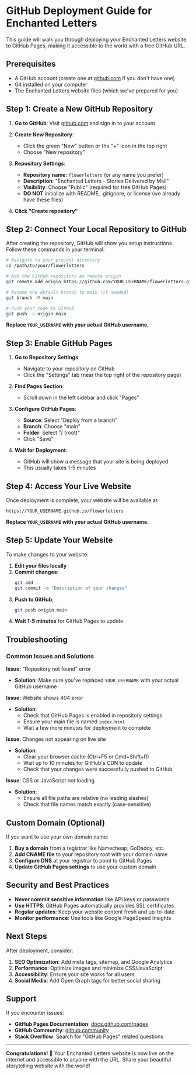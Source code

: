 # GitHub Deployment Guide for Enchanted Letters

This guide will walk you through deploying your Enchanted Letters website to GitHub Pages, making it accessible to the world with a free GitHub URL.

## Prerequisites

- A GitHub account (create one at [github.com](https://github.com) if you don't have one)
- Git installed on your computer
- The Enchanted Letters website files (which we've prepared for you)

## Step 1: Create a New GitHub Repository

1. **Go to GitHub**: Visit [github.com](https://github.com) and sign in to your account

2. **Create New Repository**:
   - Click the green "New" button or the "+" icon in the top right
   - Choose "New repository"

3. **Repository Settings**:
   - **Repository name**: `flowerletters` (or any name you prefer)
   - **Description**: "Enchanted Letters - Stories Delivered by Mail"
   - **Visibility**: Choose "Public" (required for free GitHub Pages)
   - **DO NOT** initialize with README, .gitignore, or license (we already have these files)

4. **Click "Create repository"**

## Step 2: Connect Your Local Repository to GitHub

After creating the repository, GitHub will show you setup instructions. Follow these commands in your terminal:

```bash
# Navigate to your project directory
cd /path/to/your/flowerletters

# Add the GitHub repository as remote origin
git remote add origin https://github.com/YOUR_USERNAME/flowerletters.git

# Rename the default branch to main (if needed)
git branch -M main

# Push your code to GitHub
git push -u origin main
```

**Replace `YOUR_USERNAME` with your actual GitHub username.**

## Step 3: Enable GitHub Pages

1. **Go to Repository Settings**:
   - Navigate to your repository on GitHub
   - Click the "Settings" tab (near the top right of the repository page)

2. **Find Pages Section**:
   - Scroll down in the left sidebar and click "Pages"

3. **Configure GitHub Pages**:
   - **Source**: Select "Deploy from a branch"
   - **Branch**: Choose "main"
   - **Folder**: Select "/ (root)"
   - Click "Save"

4. **Wait for Deployment**:
   - GitHub will show a message that your site is being deployed
   - This usually takes 1-5 minutes

## Step 4: Access Your Live Website

Once deployment is complete, your website will be available at:

```
https://YOUR_USERNAME.github.io/flowerletters
```

**Replace `YOUR_USERNAME` with your actual GitHub username.**

## Step 5: Update Your Website

To make changes to your website:

1. **Edit your files locally**
2. **Commit changes**:
   ```bash
   git add .
   git commit -m "Description of your changes"
   ```
3. **Push to GitHub**:
   ```bash
   git push origin main
   ```
4. **Wait 1-5 minutes** for GitHub Pages to update

## Troubleshooting

### Common Issues and Solutions

**Issue**: "Repository not found" error
- **Solution**: Make sure you've replaced `YOUR_USERNAME` with your actual GitHub username

**Issue**: Website shows 404 error
- **Solution**: 
  - Check that GitHub Pages is enabled in repository settings
  - Ensure your main file is named `index.html`
  - Wait a few more minutes for deployment to complete

**Issue**: Changes not appearing on live site
- **Solution**:
  - Clear your browser cache (Ctrl+F5 or Cmd+Shift+R)
  - Wait up to 10 minutes for GitHub's CDN to update
  - Check that your changes were successfully pushed to GitHub

**Issue**: CSS or JavaScript not loading
- **Solution**:
  - Ensure all file paths are relative (no leading slashes)
  - Check that file names match exactly (case-sensitive)

## Custom Domain (Optional)

If you want to use your own domain name:

1. **Buy a domain** from a registrar like Namecheap, GoDaddy, etc.
2. **Add CNAME file** to your repository root with your domain name
3. **Configure DNS** at your registrar to point to GitHub Pages
4. **Update GitHub Pages settings** to use your custom domain

## Security and Best Practices

- **Never commit sensitive information** like API keys or passwords
- **Use HTTPS**: GitHub Pages automatically provides SSL certificates
- **Regular updates**: Keep your website content fresh and up-to-date
- **Monitor performance**: Use tools like Google PageSpeed Insights

## Next Steps

After deployment, consider:

1. **SEO Optimization**: Add meta tags, sitemap, and Google Analytics
2. **Performance**: Optimize images and minimize CSS/JavaScript
3. **Accessibility**: Ensure your site works for all users
4. **Social Media**: Add Open Graph tags for better social sharing

## Support

If you encounter issues:

- **GitHub Pages Documentation**: [docs.github.com/pages](https://docs.github.com/pages)
- **GitHub Community**: [github.community](https://github.community)
- **Stack Overflow**: Search for "GitHub Pages" related questions

---

**Congratulations!** 🎉 Your Enchanted Letters website is now live on the internet and accessible to anyone with the URL. Share your beautiful storytelling website with the world!

